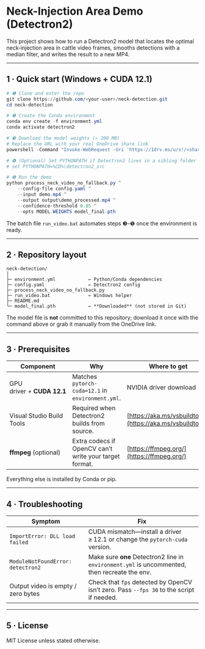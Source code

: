 # Neck-Injection Area Demo (Detectron2)

This project shows how to run a Detectron2 model that locates the optimal neck‑injection area in cattle video frames, smooths detections with a median filter, and writes the result to a new MP4.

---

## 1 · Quick start (Windows + CUDA 12.1)

```powershell
# ❶ Clone and enter the repo
git clone https://github.com/<your‑user>/neck-detection.git
cd neck-detection

# ❷ Create the Conda environment
conda env create -f environment.yml
conda activate detectron2

# ❸ Download the model weights (≈ 200 MB)
# Replace the URL with your real OneDrive share link
powershell -Command "Invoke-WebRequest -Uri 'https://1drv.ms/u/s!/<share-id>/model_final.pth' -OutFile model_final.pth"

# ❹ (Optional) Set PYTHONPATH if Detectron2 lives in a sibling folder
# set PYTHONPATH=%CD%\detectron2_src

# ❺ Run the demo
python process_neck_video_no_fallback.py ^
    --config-file config.yaml ^
    --input demo.mp4 ^
    --output output\demo_processed.mp4 ^
    --confidence-threshold 0.85 ^
    --opts MODEL.WEIGHTS model_final.pth
```

The batch file `run_video.bat` automates steps ❸–❺ once the environment is ready.

---

## 2 · Repository layout

```
neck-detection/
│
├─ environment.yml            ← Python/Conda dependencies
├─ config.yaml                ← Detectron2 config
├─ process_neck_video_no_fallback.py
├─ run_video.bat              ← Windows helper
├─ README.md
└─ model_final.pth            ← **Downloaded** (not stored in Git)
```

The model file is **not** committed to this repository; download it once with the command above or grab it manually from the OneDrive link.

---

## 3 · Prerequisites

| Component                  | Why                                                    | Where to get                                               |
| -------------------------- | ------------------------------------------------------ | ---------------------------------------------------------- |
| GPU driver + **CUDA 12.1** | Matches `pytorch-cuda=12.1` in `environment.yml`.      | NVIDIA driver download                                     |
| Visual Studio Build Tools  | Required when Detectron2 builds from source.           | [https://aka.ms/vsbuildtools](https://aka.ms/vsbuildtools) |
| **ffmpeg** (optional)      | Extra codecs if OpenCV can’t write your target format. | [https://ffmpeg.org/](https://ffmpeg.org/)                 |

Everything else is installed by Conda or pip.

---

## 4 · Troubleshooting

| Symptom                            | Fix                                                                                           |
| ---------------------------------- | --------------------------------------------------------------------------------------------- |
| `ImportError: DLL load failed`     | CUDA mismatch—install a driver ≥ 12.1 or change the `pytorch-cuda` version.                   |
| `ModuleNotFoundError: detectron2`  | Make sure **one** Detectron2 line in `environment.yml` is uncommented, then recreate the env. |
| Output video is empty / zero bytes | Check that `fps` detected by OpenCV isn’t zero. Pass `--fps 30` to the script if needed.      |

---

## 5 · License

MIT License unless stated otherwise.


